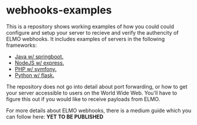 # webhooks-examples
This is a repository shows working examples of how you could could configure and setup your server to recieve and verify the authencity of ELMO webhooks. It includes examples of servers in the following frameworks:

- [Java w/ springboot.](java-app/readme.md)
- [NodeJS w/ express.](express-app/readme.md)
- [PHP w/ symfony.](php-app/readme.md)
- [Python w/ flask.](python-app/readme.md)

The repository does not go into detail about port forwarding, or how to get your server accessible to users on the World Wide Web. You'll have to figure this out if you would like to receive payloads from ELMO.

For more details about ELMO webhooks, there is a medium guide which you can follow here: **YET TO BE PUBLISHED**
